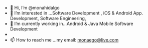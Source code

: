 - 👋 Hi, I’m @monahidalgo
- 👀 I’m interested in ...Software Development , iOS & Android App. Development, Software Engineering, 
- 🌱 I’m currently working in...Android & Java Mobile Software Development
- 
- 📫 How to reach me ...my email: monaego@live.com

<!---
monahidalgo/monahidalgo is a ✨ special ✨ repository because its `README.md` (this file) appears on your GitHub profile.
You can click the Preview link to take a look at your changes.
--->
